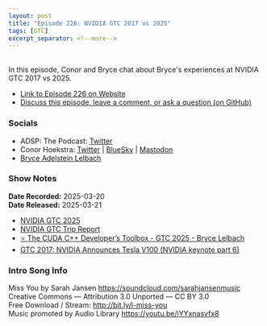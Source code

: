 ```yaml
---
layout: post
title: "Episode 226: NVIDIA GTC 2017 vs 2025"
tags: [GTC]
excerpt_separator: <!--more-->
---
```


<div id="buzzsprout-player-16832864"></div><script src="https://www.buzzsprout.com/1501960/episodes/16832864-episode-226-nvidia-gtc-2017-vs-2025.js?container_id=buzzsprout-player-16832864&player=small" type="text/javascript" charset="utf-8"></script>

<br>In this episode, Conor and Bryce chat about Bryce's experiences at NVIDIA GTC 2017 vs 2025.

<!--more-->

* [Link to Episode 226 on Website](https://adspthepodcast.com/2025/03/21/Episode-226.html)
* [Discuss this episode, leave a comment, or ask a question (on GitHub)](https://github.com/codereport/adsp2/discussions/125)

### Socials
 
* ADSP: The Podcast: [Twitter](https://twitter.com/adspthepodcast)
* Conor Hoekstra: [Twitter](https://twitter.com/code_report) \| [BlueSky](https://bsky.app/profile/codereport.bsky.social) \| [Mastodon](https://mastodon.social/@code_report)
* [Bryce Adelstein Lelbach](https://twitter.com/blelbach)

### Show Notes

**Date Recorded:** 2025-03-20 <br>
**Date Released:** 2025-03-21

* [NVIDIA GTC 2025](https://www.nvidia.com/gtc/)
* [NVIDIA GTC Trip Report](https://codereport.github.io/GTC2025TripReport/)
* [⭐ The CUDA C++ Developer’s Toolbox - GTC 2025 - Bryce Lelbach ](https://register.nvidia.com/flow/nvidia/gtcs25/vap/page/vsessioncatalog/session/1727452471839001RhBW)
* [GTC 2017: NVIDIA Announces Tesla V100 (NVIDIA keynote part 6)](https://www.youtube.com/watch?v=3aAEKRDhrj8)

### Intro Song Info
 
Miss You by Sarah Jansen https://soundcloud.com/sarahjansenmusic<br>
Creative Commons — Attribution 3.0 Unported — CC BY 3.0<br>
Free Download / Stream: http://bit.ly/l-miss-you<br>
Music promoted by Audio Library https://youtu.be/iYYxnasvfx8<br>
